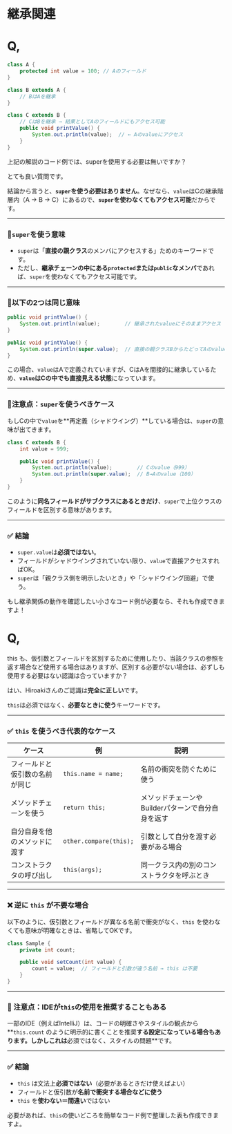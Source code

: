 # 継承関連

# Q,

```java
class A {
    protected int value = 100; // Aのフィールド
}

class B extends A {
    // BはAを継承
}

class C extends B {
    // CはBを継承 → 結果としてAのフィールドにもアクセス可能
    public void printValue() {
        System.out.println(value);  // ← Aのvalueにアクセス
    }
}
```

上記の解説のコード例では、superを使用する必要は無いですか？

とても良い質問です。

結論から言うと、**`super`を使う必要はありません**。なぜなら、`value`はCの継承階層内（A → B → C）にあるので、**`super`を使わなくてもアクセス可能**だからです。

---

### 🔹`super`を使う意味

- `super`は「**直接の親クラス**のメンバにアクセスする」ためのキーワードです。
- ただし、**継承チェーンの中にある`protected`または`public`なメンバ**であれば、`super`を使わなくてもアクセス可能です。

---

### 🔸以下の2つは同じ意味

```java
public void printValue() {
    System.out.println(value);        // 継承されたvalueにそのままアクセス
}
```

```java
public void printValue() {
    System.out.println(super.value);  // 直接の親クラスBからたどってAのvalueにアクセス
}
```

この場合、`value`はAで定義されていますが、CはAを間接的に継承しているため、**`value`はCの中でも直接見える状態**になっています。

---

### 🔸注意点：`super`を使うべきケース

もしCの中で`value`を**再定義（シャドウイング）**している場合は、`super`の意味が出てきます。

```java
class C extends B {
    int value = 999;

    public void printValue() {
        System.out.println(value);        // Cのvalue（999）
        System.out.println(super.value);  // B→Aのvalue（100）
    }
}
```

このように**同名フィールドがサブクラスにあるときだけ**、`super`で上位クラスのフィールドを区別する意味があります。

---

### ✅ 結論

- `super.value`は**必須ではない**。
- フィールドがシャドウイングされていない限り、`value`で直接アクセスすればOK。
- `super`は「親クラス側を明示したいとき」や「シャドウイング回避」で使う。

もし継承関係の動作を確認したい小さなコード例が必要なら、それも作成できますよ！

# Q,

this も、仮引数とフィールドを区別するために使用したり、当該クラスの参照を返す場合など使用する場合はありますが、区別する必要がない場合は、必ずしも使用する必要はない認識は合っていますか？

はい、Hiroakiさんのご認識は**完全に正しい**です。

`this`は必須ではなく、**必要なときに使う**キーワードです。

---

### ✅ `this` を使うべき代表的なケース

| ケース | 例 | 説明 |
| --- | --- | --- |
| フィールドと仮引数の名前が同じ | `this.name = name;` | 名前の衝突を防ぐために使う |
| メソッドチェーンを使う | `return this;` | メソッドチェーンやBuilderパターンで自分自身を返す |
| 自分自身を他のメソッドに渡す | `other.compare(this);` | 引数として自分を渡す必要がある場合 |
| コンストラクタの呼び出し | `this(args);` | 同一クラス内の別のコンストラクタを呼ぶとき |

---

### ❌ 逆に `this` が**不要**な場合

以下のように、仮引数とフィールドが異なる名前で衝突がなく、`this` を使わなくても意味が明確なときは、省略してOKです。

```java
class Sample {
    private int count;

    public void setCount(int value) {
        count = value;  // フィールドと引数が違う名前 → this は不要
    }
}
```

---

### 🔎 注意点：IDEが`this`の使用を推奨することもある

一部のIDE（例えばIntelliJ）は、コードの明確さやスタイルの観点から**`this.count` のように明示的に書くことを推奨**する設定になっている場合もあります。しかしこれは**必須ではなく、スタイルの問題**です。

---

### ✅ 結論

- `this` は文法上**必須ではない**（必要があるときだけ使えばよい）
- フィールドと仮引数が**名前で衝突する場合などに使う**
- `this` を**使わない＝間違い**ではない

必要があれば、`this`の使いどころを簡単なコード例で整理した表も作成できますよ。